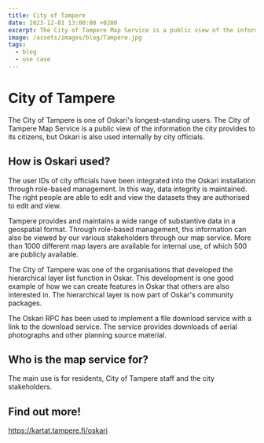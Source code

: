 ```yaml
---
title: City of Tampere
date: 2023-12-01 13:00:00 +0200
excerpt: The City of Tampere Map Service is a public view of the information the city provides to its citizens, but Oskari is also used internally by city officials.
image: /assets/images/blog/Tampere.jpg
tags:
  - blog
  - use case
---
```


# City of Tampere

The City of Tampere is one of Oskari's longest-standing users. The City of Tampere Map Service is a public view of the information the city provides to its citizens, but Oskari is also used internally by city officials.

## How is Oskari used?

The user IDs of city officials have been integrated into the Oskari installation through role-based management. In this way, data integrity is maintained. The right people are able to edit and view the datasets they are authorised to edit and view.

Tampere provides and maintains a wide range of substantive data in a geospatial format. Through role-based management, this information can also be viewed by our various stakeholders through our map service. More than 1000 different map layers are available for internal use, of which 500 are publicly available.

The City of Tampere was one of the organisations that developed the hierarchical layer list function in Oskar. This development is one good example of how we can create features in Oskar that others are also interested in. The hierarchical layer is now part of Oskar's community packages.

The Oskari RPC has been used to implement a file download service with a link to the download service. The service provides downloads of aerial photographs and other planning source material.

## Who is the map service for?

The main use is for residents, City of Tampere staff and the city stakeholders.

## Find out more!

<https://kartat.tampere.fi/oskari>
